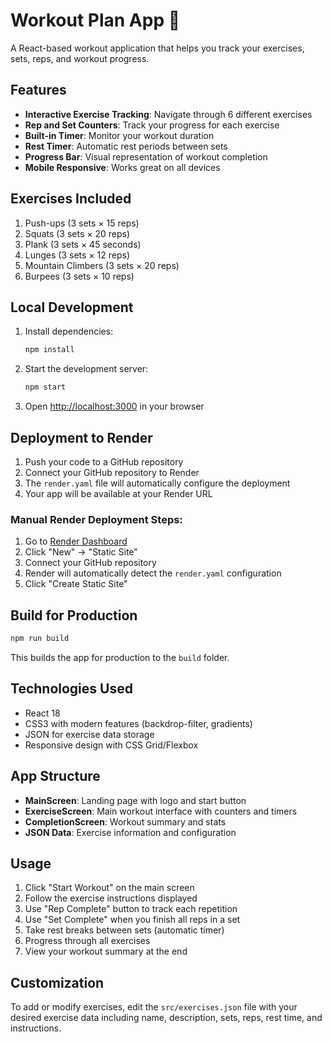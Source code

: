 # Workout Plan App 💪

A React-based workout application that helps you track your exercises, sets, reps, and workout progress.

## Features

- **Interactive Exercise Tracking**: Navigate through 6 different exercises
- **Rep and Set Counters**: Track your progress for each exercise
- **Built-in Timer**: Monitor your workout duration
- **Rest Timer**: Automatic rest periods between sets
- **Progress Bar**: Visual representation of workout completion
- **Mobile Responsive**: Works great on all devices

## Exercises Included

1. Push-ups (3 sets × 15 reps)
2. Squats (3 sets × 20 reps)  
3. Plank (3 sets × 45 seconds)
4. Lunges (3 sets × 12 reps)
5. Mountain Climbers (3 sets × 20 reps)
6. Burpees (3 sets × 10 reps)

## Local Development

1. Install dependencies:
   ```bash
   npm install
   ```

2. Start the development server:
   ```bash
   npm start
   ```

3. Open [http://localhost:3000](http://localhost:3000) in your browser

## Deployment to Render

1. Push your code to a GitHub repository
2. Connect your GitHub repository to Render
3. The `render.yaml` file will automatically configure the deployment
4. Your app will be available at your Render URL

### Manual Render Deployment Steps:

1. Go to [Render Dashboard](https://dashboard.render.com)
2. Click "New" → "Static Site"
3. Connect your GitHub repository
4. Render will automatically detect the `render.yaml` configuration
5. Click "Create Static Site"

## Build for Production

```bash
npm run build
```

This builds the app for production to the `build` folder.

## Technologies Used

- React 18
- CSS3 with modern features (backdrop-filter, gradients)
- JSON for exercise data storage
- Responsive design with CSS Grid/Flexbox

## App Structure

- **MainScreen**: Landing page with logo and start button
- **ExerciseScreen**: Main workout interface with counters and timers
- **CompletionScreen**: Workout summary and stats
- **JSON Data**: Exercise information and configuration

## Usage

1. Click "Start Workout" on the main screen
2. Follow the exercise instructions displayed
3. Use "Rep Complete" button to track each repetition
4. Use "Set Complete" when you finish all reps in a set
5. Take rest breaks between sets (automatic timer)
6. Progress through all exercises
7. View your workout summary at the end

## Customization

To add or modify exercises, edit the `src/exercises.json` file with your desired exercise data including name, description, sets, reps, rest time, and instructions.
